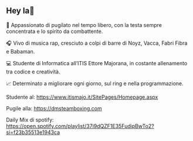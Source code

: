 ## Hey la👋

👊 Appassionato di pugilato nel tempo libero, con la testa sempre concentrata e lo spirito da combattente.


🎧 Vivo di musica rap, cresciuto a colpi di barre di Noyz, Vacca, Fabri Fibra e Babaman.


💻 Studente di Informatica all’ITIS Ettore Majorana, in costante allenamento tra codice e creatività.


📈 Determinato a migliorare ogni giorno, sul ring e nella programmazione.



Studente al: https://www.itismajo.it/SitePages/Homepage.aspx


Pugile alla: https://dmsteamboxing.com


Daily Mix di spotify: https://open.spotify.com/playlist/37i9dQZF1E35FudipBwTo2?si=f23b35513e1943ca
